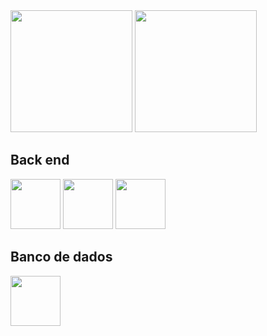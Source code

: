 
<div>  
  <img height="195px" src="https://github-readme-stats.vercel.app/api?username=EsGui&show_icons=true&count_private=true&hide_border=true&title_color=00bfbf&icon_color=00bfbf&text_color=c9d1d9&bg_color=0d1117" /> 
  <img height="195px" src="https://github-readme-stats.vercel.app/api/top-langs/?username=EsGui&layout=compact&hide_border=true&title_color=00bfbf&text_color=00bfbf&bg_color=0d1117" />
</div>


<div>
    <h2>Back end</h2>
    <img src="https://cdn.jsdelivr.net/gh/devicons/devicon@latest/icons/nodejs/nodejs-original.svg" style="width: 80px;" />
    <img src="https://cdn.jsdelivr.net/gh/devicons/devicon@latest/icons/python/python-original.svg" style="width: 80px;" />
    <img src="https://cdn.jsdelivr.net/gh/devicons/devicon@latest/icons/javascript/javascript-original.svg" style="width: 80px;" />
    <h2>Banco de dados</h2>
    <img src="https://cdn.jsdelivr.net/gh/devicons/devicon@latest/icons/mysql/mysql-original.svg" style="width: 80px" />
</div>
